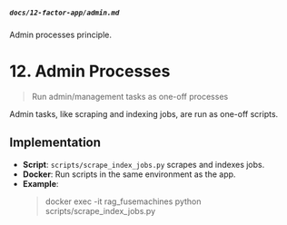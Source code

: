 
##### `docs/12-factor-app/admin.md`
Admin processes principle.


# 12. Admin Processes

> Run admin/management tasks as one-off processes

Admin tasks, like scraping and indexing jobs, are run as one-off scripts.

## Implementation
- **Script**: `scripts/scrape_index_jobs.py` scrapes and indexes jobs.
- **Docker**: Run scripts in the same environment as the app.
- **Example**:
  > docker exec -it rag_fusemachines python scripts/scrape_index_jobs.py